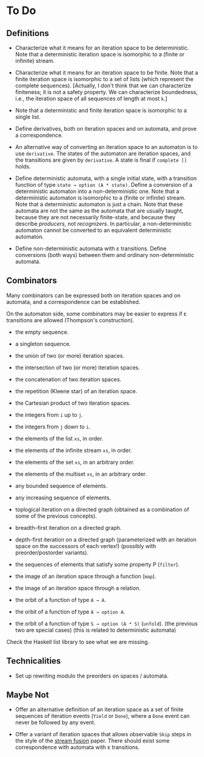 # To Do

## Definitions

* Characterize what it means for an iteration space to be
  deterministic. Note that a deterministic iteration space
  is isomorphic to a (finite or infinite) stream.

* Characterize what it means for an iteration space to be
  finite. Note that a finite iteration space is isomorphic
  to a set of lists (which represent the complete sequences).
  [Actually, I don't think that we can characterize finiteness;
  it is not a safety property. We can characterize boundedness,
  i.e., the iteration space of all sequences of length at most `k`.]

* Note that a deterministic and finite iteration space is
  isomorphic to a single list.

* Define derivatives, both on iteration spaces and on automata,
  and prove a correspondence.

* An alternative way of converting an iteration space to an automaton is to
  use `derivative`. The states of the automaton are iteration spaces, and the
  transitions are given by `derivative`. A state is final if `complete []`
  holds.

* Define deterministic automata, with a single initial state, with a
  transition function of type `state → option (A * state)`.
  Define a conversion of a deterministic automaton into
  a non-deterministic one.
  Note that a deterministic automaton is isomorphic
  to a (finite or infinite) stream.
  Note that a deterministic automaton is just a chain.
  Note that these automata are not the same as the automata that are
  usually taught, because they are not necessarily finite-state, and
  because they describe *producers*, not *recognizers*.
  In particular, a non-deterministic automaton cannot be
  converted to an equivalent deterministic automaton.

* Define non-deterministic automata with ε transitions. Define conversions
  (both ways) between them and ordinary non-deterministic automata.

## Combinators

Many combinators can be expressed both on iteration spaces
and on automata, and a correspondence can be established.

On the automaton side, some combinators may be easier to express
if ε transitions are allowed (Thompson's construction).

* the empty sequence.
* a singleton sequence.
* the union of two (or more) iteration spaces. 
* the intersection of two (or more) iteration spaces.
* the concatenation of two iteration spaces.
* the repetition (Kleene star) of an iteration space.
* the Cartesian product of two iteration spaces.

* the integers from `i` up to `j`.
* the integers from `j` down to `i`.
* the elements of the list `xs`, in order.
* the elements of the infinite stream `xs`, in order.
* the elements of the set `xs`, in an arbitrary order.
* the elements of the multiset `xs`, in an arbitrary order.
* any bounded sequence of elements.
* any increasing sequence of elements.

* toplogical iteration on a directed graph
    (obtained as a combination of some of the previous concepts).
* breadth-first iteration on a directed graph.
* depth-first iteration on a directed graph
    (parameterized with an iteration space on the successors of each vertex!)
    (possibly with preorder/postorder variants).

* the sequences of elements that satisfy some property P (`filter`).
* the image of an iteration space through a function (`map`).
* the image of an iteration space through a relation.
* the orbit of a function of type `A → A`.
* the orbit of a function of type `A → option A`.
* the orbit of a function of type `S → option (A * S)` (`unfold`).
    (the previous two are special cases)
    (this is related to deterministic automata)

Check the Haskell list library to see what we are missing.

## Technicalities

* Set up rewriting modulo the preorders on spaces / automata.

## Maybe Not

* Offer an alternative definition of an iteration space as a set of finite
  sequences of iteration events (`Yield` or `Done`), where a `Done` event can
  never be followed by any event.

* Offer a variant of iteration spaces
  that allows observable `Skip` steps in the style of the
  [stream fusion](https://dl.acm.org/doi/10.1145/1291220.1291199) paper.
  There should exist some correspondence with automata with ε transitions.
